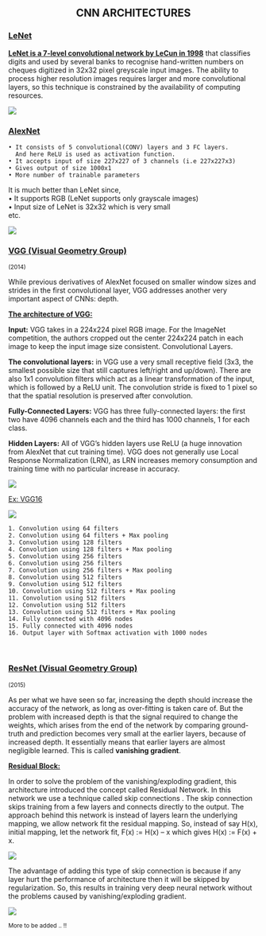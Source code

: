 <center><h2> CNN ARCHITECTURES </h2></center>

<h3><u>LeNet</u></h3>

<b><u>LeNet is a 7-level convolutional network by LeCun in 1998</u></b> that classifies digits and used by several banks to recognise hand-written numbers on cheques digitized in 32x32 pixel greyscale input images. The ability to process higher resolution images requires larger and more convolutional layers, so this technique is constrained by the availability of computing resources.

<img src="images/LeNet.png">

<br />

<h3><u>AlexNet</u></h3>

    • It consists of 5 convolutional(CONV) layers and 3 FC layers. 
      And here ReLU is used as activation function.
    • It accepts input of size 227x227 of 3 channels (i.e 227x227x3)
    • Gives output of size 1000x1
    • More number of trainable parameters

It is much better than LeNet since,<br />
    • It supports RGB (LeNet supports only grayscale images)<br />
    • Input size of LeNet is 32x32 which is very small <br />
      etc.

<img src="images/AlexNet.png">

<br />

<h3><u>VGG (Visual Geometry Group)</u></h3>
<small>(2014)</small>

While previous derivatives of AlexNet focused on smaller window sizes and strides in the first convolutional layer, VGG addresses another very important aspect of CNNs: depth. 

<b><u>The architecture of VGG:</u></b>

<b>Input:</b> VGG takes in a 224x224 pixel RGB image. For the ImageNet competition, the authors cropped out the center 224x224 patch in each image to keep the input image size consistent. Convolutional Layers. 

<b>The convolutional layers:</b> in VGG use a very small receptive field (3x3, the smallest possible size that still captures left/right and up/down). There are also 1x1 convolution filters which act as a linear transformation of the input, which is followed by a ReLU unit. The convolution stride is fixed to 1 pixel so that the spatial resolution is preserved after convolution. 

<b>Fully-Connected Layers:</b> VGG has three fully-connected layers: the first two have 4096 channels each and the third has 1000 channels, 1 for each class.

<b>Hidden Layers:</b> All of VGG’s hidden layers use ReLU (a huge innovation from AlexNet that cut training time). VGG does not generally use Local Response Normalization (LRN), as LRN increases memory consumption and training time with no particular increase in accuracy.

<img src="images/vgg.png">

<br />

<u>Ex: VGG16</u>

<img src="images/vgg-ex.png">

    1. Convolution using 64 filters
    2. Convolution using 64 filters + Max pooling
    3. Convolution using 128 filters
    4. Convolution using 128 filters + Max pooling
    5. Convolution using 256 filters
    6. Convolution using 256 filters
    7. Convolution using 256 filters + Max pooling
    8. Convolution using 512 filters
    9. Convolution using 512 filters
    10. Convolution using 512 filters + Max pooling
    11. Convolution using 512 filters
    12. Convolution using 512 filters
    13. Convolution using 512 filters + Max pooling
    14. Fully connected with 4096 nodes
    15. Fully connected with 4096 nodes
    16. Output layer with Softmax activation with 1000 nodes

<br />

<h3><u>ResNet (Visual Geometry Group)</u></h3>
<small>(2015)</small>

As per what we have seen so far, increasing the depth should increase the accuracy of the network, as long as over-fitting is taken care of. But the problem with increased depth is that the signal required to change the weights, which arises from the end of the network by comparing ground-truth and prediction becomes very small at the earlier layers, because of increased depth. It essentially means that earlier layers are almost negligible learned. This is called <b>vanishing gradient</b>.

<b><u>Residual Block:</u></b>

In order to solve the problem of the vanishing/exploding gradient, this architecture introduced the concept called Residual Network. In this network we use a technique called skip connections . The skip connection skips training from a few layers and connects directly to the output. The approach behind this network is instead of layers learn the underlying mapping, we allow network fit the residual mapping. So, instead of say H(x), initial mapping, let the network fit, F(x) := H(x) – x which gives H(x) := F(x) + x.

<img src="images/ResNet.png">

The advantage of adding this type of skip connection is because if any layer hurt the performance of architecture then it will be skipped by regularization. So, this results in training very deep neural network without the problems caused by vanishing/exploding gradient.

<img src="images/vgg-19.png">

<br />

<small>More to be added .. !!</small>
